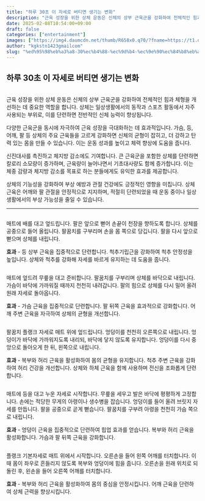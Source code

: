 ```yaml
---
title: "하루 30초 이 자세로 버티면 생기는 변화"
description: "근육 성장을 위한 상체 운동은 신체의 상부 근육군을 강화하여 전체적인 힘과 체형을 개선하는 데 중요한 역할을 합니다. 상체는 일상생활에서의 동작과 스포츠 활동에서 자주 사용되는 부위로, 이를 단련하면 전반적인 신체 능력이 향상됩니다."
date: 2025-02-08T10:54:00+09:00
draft: false
categories: ["entertainment"]
images: ["https://img4.daumcdn.net/thumb/R658x0.q70/?fname=https://t1.daumcdn.net/news/202502/08/tenbody/20250208073008280kncx.jpg", "https://t1.daumcdn.net/news/202502/08/tenbody/20250208073008577krtz.gif", "https://t1.daumcdn.net/news/202502/08/tenbody/20250208073008901cmva.gif", "https://t1.daumcdn.net/news/202502/08/tenbody/20250208073009211murm.gif", "https://t1.daumcdn.net/news/202502/08/tenbody/20250208073009557kbrf.gif"]
author: "kgkstn1423gmailcom"
slug: "%ed%95%98%eb%a3%a8-30%ec%b4%88-%ec%9d%b4-%ec%9e%90%ec%84%b8%eb%a1%9c-%eb%b2%84%ed%8b%b0%eb%a9%b4-%ec%83%9d%ea%b8%b0%eb%8a%94-%eb%b3%80%ed%99%94"
---
```


<h2 >하루 30초 이 자세로 버티면 생기는 변화</h2> <figure ><img src="https://img4.daumcdn.net/thumb/R658x0.q70/?fname=https://t1.daumcdn.net/news/202502/08/tenbody/20250208073008280kncx.jpg" alt=""/></figure> <p>근육 성장을 위한 상체 운동은 신체의 상부 근육군을 강화하여 전체적인 힘과 체형을 개선하는 데 중요한 역할을 합니다. 상체는 일상생활에서의 동작과 스포츠 활동에서 자주 사용되는 부위로, 이를 단련하면 전반적인 신체 능력이 향상됩니다.</p> <p>다양한 근육군을 동시에 자극하여 근육 성장을 극대화하는 데 효과적입니다. 가슴, 등, 어깨, 팔 등 상체의 주요 근육들을 고르게 강화하면 신체의 균형이 잡히고, 더 강하고 탄력 있는 몸을 만들 수 있습니다. 이는 운동 성과를 높이고 체력 향상에 도움을 줍니다.</p> <p>신진대사를 촉진하고 체지방 감소에도 기여합니다. 큰 근육군을 포함한 상체를 단련하면 칼로리 소모량이 증가하며, 근육량이 늘어나면서 기초대사량도 함께 증가합니다. 이는 체중 감량과 체지방 감소를 목표로 하는 분들에게도 유익한 효과를 제공합니다.</p> <p>상체의 기능성을 강화하여 부상 예방과 관절 건강에도 긍정적인 영향을 미칩니다. 상체 근육은 어깨와 팔 관절을 안정적으로 지지하며, 적절히 단련되었을 때 운동 중이나 일상생활에서의 부상 가능성을 줄일 수 있습니다.</p> <hr /> <figure ><img src="https://t1.daumcdn.net/news/202502/08/tenbody/20250208073008577krtz.gif" alt=""/></figure> <p>매트에 배를 대고 엎드립니다. 팔은 앞으로 뻗어 손끝이 천장을 향하도록 합니다. 상체를 공중으로 들어 올립니다. 팔꿈치를 구부리며 손을 몸 쪽으로 당깁니다. 팔을 다시 앞으로 뻗으며 상체를 내립니다.</p> <p><strong>효과</strong> - 등 상부 근육을 집중적으로 단련합니다. 척추기립근을 강화하여 척추 안정성을 높입니다. 상체와 척추를 강화해 자세를 바르게 유지하는 데 도움을 줍니다.</p> <figure ><img src="https://t1.daumcdn.net/news/202502/08/tenbody/20250208073008901cmva.gif" alt=""/></figure> <p>매트에 엎드려 무릎을 대고 준비합니다. 팔꿈치를 구부리며 상체를 바닥으로 내립니다. 가슴이 바닥에 가까워질 때까지 천천히 내려갑니다. 팔의 힘으로 상체를 다시 밀어 올려 원래 자세로 돌아옵니다.</p> <p><strong>효과</strong> - 가슴 근육을 집중적으로 단련합니다. 팔 뒤쪽 근육을 효과적으로 강화합니다. 어깨 주변 근육을 자극하여 상체의 균형을 개선합니다.</p> <figure ><img src="https://t1.daumcdn.net/news/202502/08/tenbody/20250208073009211murm.gif" alt=""/></figure> <p>팔꿈치 플랭크 자세로 매트 위에 엎드립니다. 엉덩이를 천천히 오른쪽으로 내립니다. 엉덩이가 바닥에 가까워지도록 내리되, 바닥에 닿지 않도록 유지합니다. 엉덩이를 다시 중앙으로 돌아오게 한 뒤, 왼쪽으로 내립니다.</p> <p><strong>효과</strong> - 복부와 허리 근육을 활성화하여 몸의 균형을 유지합니다. 척추 주변 근육을 강화하여 허리 건강을 개선합니다. 상체와 하체 근육을 함께 사용하며 전신을 조화롭게 단련합니다.</p> <figure ><img src="https://t1.daumcdn.net/news/202502/08/tenbody/20250208073009557kbrf.gif" alt=""/></figure> <p>매트에 등을 대고 누운 자세로 시작합니다. 무릎을 세우고 발은 바닥에 평평하게 고정합니다. 손에는 적당한 무게의 아령이나 생수병을 잡습니다. 엉덩이를 들어 올려 브릿지 자세를 만듭니다. 팔을 공중으로 곧게 뻗습니다. 팔꿈치를 구부려 아령을 천천히 가슴 쪽으로 내립니다.</p> <p><strong>효과</strong> - 엉덩이 근육을 집중적으로 단련하여 힙업 효과를 얻습니다. 복부와 허리 근육을 활성화합니다. 가슴과 팔 뒤쪽 근육을 강화합니다.</p> <figure ><img src="https://t1.daumcdn.net/news/202502/08/tenbody/20250208073009881stqx.gif" alt=""/></figure> <p>플랭크 기본자세로 매트 위에서 시작합니다. 오른손을 들어 왼쪽 어깨를 터치합니다. 이때 몸이 좌우로 흔들리지 않도록 복부와 엉덩이에 힘을 줍니다. 오른손을 원래 위치로 되돌린 후, 왼손을 들어 오른쪽 어깨를 터치합니다.</p> <p><strong>효과</strong> - 복부와 허리 근육을 활성화하여 몸의 중심을 안정시킵니다. 어깨 근육을 단련하여 상체 근력을 향상시킵니다.</p>
